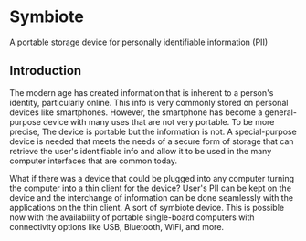 # Symbiote
A portable storage device for personally identifiable information (PII)

## Introduction
The modern age has created information that is inherent to a person's identity, particularly online. This info is very commonly stored on personal devices like smartphones. However, the smartphone has become a general-purpose device with many uses that are not very portable. To be more precise, The device is portable but the information is not. A special-purpose device is needed that meets the needs of a secure form of storage that can retrieve the user's identifiable info and allow it to be used in the many computer interfaces that are common today.

What if there was a device that could be plugged into any computer turning the computer into a thin client for the device? User's PII can be kept on the device and the interchange of information can be done seamlessly with the applications on the thin client. A sort of symbiote device. This is possible now with the availability of portable single-board computers with connectivity options like USB, Bluetooth, WiFi, and more.
